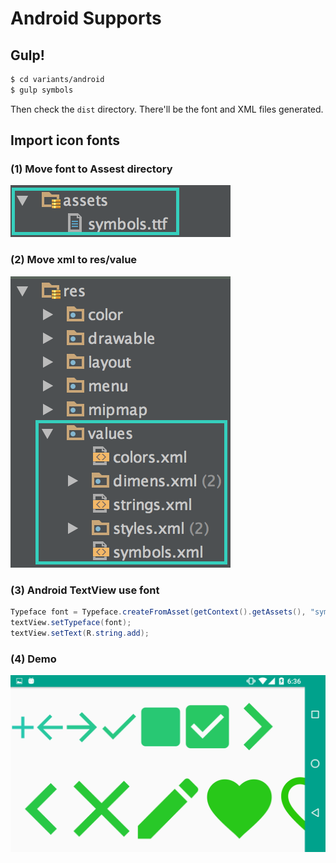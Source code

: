 # Android Supports

## Gulp!

```bash
$ cd variants/android
$ gulp symbols
```

Then check the `dist` directory. There'll be the font and XML files generated.

## Import icon fonts

### (1) Move font to Assest directory

![Android Assest](images/android-assets.png)

### (2) Move xml to res/value

![Android Value](images/android-value.png)

### (3) Android TextView use font

```java
Typeface font = Typeface.createFromAsset(getContext().getAssets(), "symbols.ttf");
textView.setTypeface(font);
textView.setText(R.string.add);
```

### (4) Demo

![Android Demo](images/android-demo.png)
